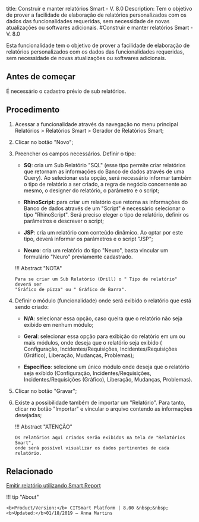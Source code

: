 title: Construir e manter relatórios Smart - V. 8.0
Description: Tem o objetivo de prover a facilidade de elaboração de relatórios personalizados com os dados das funcionalidades requeridas, sem necessidade de novas atualizações ou softwares adicionais.
#Construir e manter relatórios Smart - V. 8.0

Esta funcionalidade tem o objetivo de prover a facilidade de elaboração de
relatórios personalizados com os dados das funcionalidades requeridas, sem
necessidade de novas atualizações ou softwares adicionais.

Antes de começar
--------------------

É necessário o cadastro prévio de sub relatórios.

Procedimento
----------------

1.  Acessar a funcionalidade através da navegação no menu principal Relatórios
    \> Relatórios Smart \> Gerador de Relatórios Smart;

2.  Clicar no botão "Novo";

3.  Preencher os campos necessários. Definir o tipo:

       +  **SQ**: cria um Sub Relatório "SQL" (esse tipo permite criar relatórios que
          retornam as informações do Banco de dados através de uma Query). Ao
          selecionar esta opção, será necessário informar também o tipo de
          relatório a ser criado, a regra de negócio concernente ao mesmo, o
          designer do relatório, o parâmetro e o script;

       +  **RhinoScript**: para criar um relatório que retorna as informações do Banco
          de dados através de um "Script" é necessário selecionar o tipo
          "RhinoScript". Será preciso eleger o tipo de relatório, definir os
          parâmetros e descrever o script;

       +  **JSP**: cria um relatório com conteúdo dinâmico. Ao optar por este tipo,
          deverá informar os parâmetros e o script "JSP";

       +  **Neuro**: cria um relatório do tipo "Neuro", basta vincular um formulário
          "Neuro" previamente cadastrado.

    !!! Abstract "NOTA"

        Para se criar um Sub Relatório (Drill) o " Tipo de relatório" deverá ser
        "Gráfico de pizza" ou " Gráfico de Barra".


4.  Definir o módulo (funcionalidade) onde será exibido o relatório que está
    sendo criado:

      +   **N/A**: selecionar essa opção, caso queira que o relatório não seja exibido
      em nenhum módulo;

      +   **Geral**: selecionar essa opção para exibição do relatório em um ou mais
      módulos, onde deseja que o relatório seja exibido ( Configuração,
      Incidentes/Requisições, Incidentes/Requisições (Gráfico), Liberação,
      Mudanças, Problemas);

      +   **Específico**: selecione um único módulo onde deseja que o relatório seja
      exibido (Configuração, Incidentes/Requisições, Incidentes/Requisições
      (Gráfico), Liberação, Mudanças, Problemas).

5.  Clicar no botão "Gravar";

6.  Existe a possibilidade também de importar um "Relatório". Para tanto, clicar
    no botão "Importar" e vincular o arquivo contendo as informações desejadas;


    !!! Abstract "ATENÇÃO"

        Os relatórios aqui criados serão exibidos na tela de "Relatórios Smart",
        onde será possível visualizar os dados pertinentes de cada relatório.


Relacionado
-------

[Emitir relatório utilizando Smart Report](/pt-br/citsmart-platform-8/additional-features/reports/create/smart-reports/configuration/create-smart-report.html)


!!! tip "About"

    <b>Product/Version:</b> CITSmart Platform | 8.00 &nbsp;&nbsp;
    <b>Updated:</b>01/18/2019 – Anna Martins
